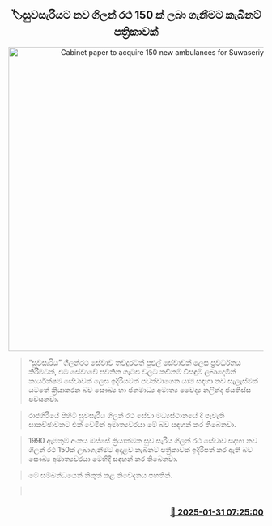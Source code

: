 <p align='center'><b><h2 align='center' title='Cabinet paper to acquire 150 new ambulances for Suwaseriya'>🏷සුවසැරියට නව ගිලන් රථ 150 ක් ලබා ගැනීමට කැබිනට් පත්‍රිකාවක් </h2></b></p>
<p align='center'><img src='https://helakuru.sgp1.cdn.digitaloceanspaces.com/esana/images/lib/Suwasariya-archived.jpg' width='600' alt='Cabinet paper to acquire 150 new ambulances for Suwaseriya'></p>

> “සුවසැරිය” ගිලන්රථ සේවාව තවදුරටත් පුළුල් සේවාවක් ලෙස ප්‍රවර්ධනය කිරීමටත්, එම සේවාවේ පවතින ගැටළු වලට කඩිනම් විසඳුම් ලබාදෙමින් කාර්යක්ෂම සේවාවක් ලෙස ඉදිරියටත් පවත්වාගෙන යාම සඳහා නව සැලැස්මක් යටතේ ක්‍රියාකරන බව සෞඛ්‍ය හා ජනමාධ්‍ය අමාත්‍ය වෛද්‍ය නලින්ද ජයතිස්ස පවසනවා.

> රාජගිරියේ පිහිටි සුවසැරිය ගිලන් රථ සේවා මධ්‍යස්ථානයේ දී පැවැති සාකච්ඡාවකට එක් වෙමින් අමාත්‍යවරයා මේ බව සඳහන් කර තිබෙනවා.

> 1990 ඇමතුම් අංකය ඔස්සේ ක්‍රියාත්මක සුව සැරිය ගිලන් රථ සේවාව සදහා නව ගිලන් රථ 150ක් ලබාගැනීමට අදාළව කැබිනට් පත්‍රිකාවක් ඉදිරිපත් කර ඇති බව සෞඛ්‍ය අමාත්‍යවරයා මෙහිදී සඳහන් කර තිබෙනවා.

> මේ සම්බන්ධයෙන් නිකුත් කළ නිවේදනය පහතින්. 

>  



<h3 align='right'><a href='https://www.helakuru.lk/esana/p/107048/'>📅 2025-01-31 07:25:00</a></h3>
